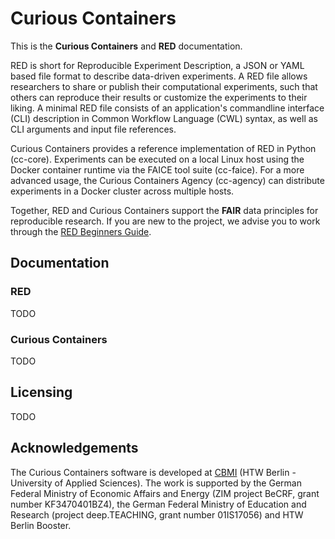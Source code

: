 # Curious Containers

This is the **Curious Containers** and **RED** documentation.

RED is short for Reproducible Experiment Description, a JSON or YAML based file format to describe data-driven experiments. A RED file allows researchers to share or publish their computational experiments, such that others can reproduce their results or customize the experiments to their liking. A minimal RED file consists of an application's commandline interface (CLI) description in Common Workflow Language (CWL) syntax, as well as CLI arguments and input file references.

Curious Containers provides a reference implementation of RED in Python (cc-core). Experiments can be executed on a local Linux host using the Docker container runtime via the FAICE tool suite (cc-faice). For a more advanced usage, the Curious Containers Agency (cc-agency) can distribute experiments in a Docker cluster across multiple hosts.

Together, RED and Curious Containers support the **FAIR** data principles for reproducible research. If you are new to the project, we advise you to work through the [RED Beginners Guide](red/guide).


## Documentation

### RED

TODO


### Curious Containers

TODO


## Licensing

TODO


## Acknowledgements

The Curious Containers software is developed at [CBMI](https://cbmi.htw-berlin.de/) (HTW Berlin - University of Applied Sciences). The work is supported by the German Federal Ministry of Economic Affairs and Energy (ZIM project BeCRF, grant number KF3470401BZ4), the German Federal Ministry of Education and Research (project deep.TEACHING, grant number 01IS17056) and HTW Berlin Booster.
